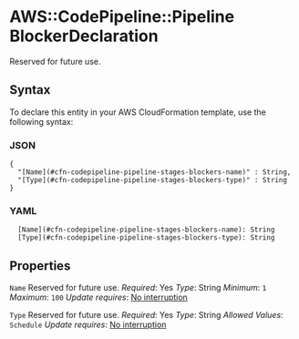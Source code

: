 # AWS::CodePipeline::Pipeline BlockerDeclaration<a name="aws-properties-codepipeline-pipeline-stages-blockers"></a>

Reserved for future use\.

## Syntax<a name="aws-properties-codepipeline-pipeline-stages-blockers-syntax"></a>

To declare this entity in your AWS CloudFormation template, use the following syntax:

### JSON<a name="aws-properties-codepipeline-pipeline-stages-blockers-syntax.json"></a>

```
{
  "[Name](#cfn-codepipeline-pipeline-stages-blockers-name)" : String,
  "[Type](#cfn-codepipeline-pipeline-stages-blockers-type)" : String
}
```

### YAML<a name="aws-properties-codepipeline-pipeline-stages-blockers-syntax.yaml"></a>

```
  [Name](#cfn-codepipeline-pipeline-stages-blockers-name): String
  [Type](#cfn-codepipeline-pipeline-stages-blockers-type): String
```

## Properties<a name="aws-properties-codepipeline-pipeline-stages-blockers-properties"></a>

`Name`  <a name="cfn-codepipeline-pipeline-stages-blockers-name"></a>
Reserved for future use\.
*Required*: Yes
*Type*: String
*Minimum*: `1`
*Maximum*: `100`
*Update requires*: [No interruption](https://docs.aws.amazon.com/AWSCloudFormation/latest/UserGuide/using-cfn-updating-stacks-update-behaviors.html#update-no-interrupt)

`Type`  <a name="cfn-codepipeline-pipeline-stages-blockers-type"></a>
Reserved for future use\.
*Required*: Yes
*Type*: String
*Allowed Values*: `Schedule`
*Update requires*: [No interruption](https://docs.aws.amazon.com/AWSCloudFormation/latest/UserGuide/using-cfn-updating-stacks-update-behaviors.html#update-no-interrupt)
